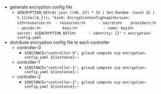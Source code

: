 * generate encryption config file
    * `$ENCRYPTION_KEY=$(-join ((48..57) * 32 | Get-Random -Count 32 | % {[char]$_})); "kind: EncryptionConfig`r`napiVersion: v1`r`nresources:`r`n  - resources:`r`n      - secrets`r`n    providers:`r`n      - aescbc:`r`n          keys:`r`n            - name: key1`r`n              secret: ${ENCRYPTION_KEY}`r`n      - identity: {}" > encryption-config.yaml`
* distribute encryption config file to each controller
    * controller-0
        * `$INSTANCE="controller-0"; gcloud compute scp encryption-config.yaml ${instance}:~`
    * controller-1
        * `$INSTANCE="controller-1"; gcloud compute scp encryption-config.yaml ${instance}:~`
    * controller-2
        * `$INSTANCE="controller-2"; gcloud compute scp encryption-config.yaml ${instance}:~`